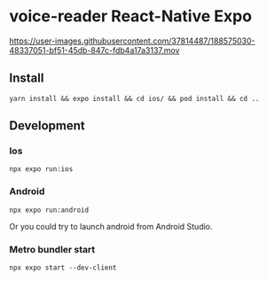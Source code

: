 # voice-reader React-Native Expo

https://user-images.githubusercontent.com/37814487/188575030-48337051-bf51-45db-847c-fdb4a17a3137.mov

## Install

````
yarn install && expo install && cd ios/ && pod install && cd ..
````

## Development

### Ios
````
npx expo run:ios
````

### Android
````
npx expo run:android
````

Or you could try to launch android from Android Studio.

### Metro bundler start
````
npx expo start --dev-client
````
